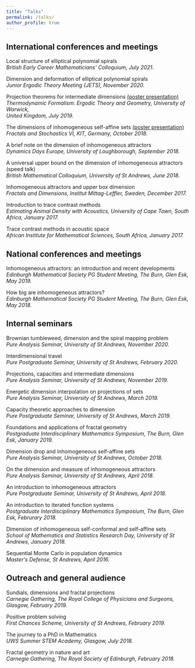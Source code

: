 ```yaml
---
title: "Talks"
permalink: /talks/
author_profile: true
---
```


<!--[See a map of all the places I've given a talk!](https://stuartburrell.github.io/talkmap.html)-->

## International conferences and meetings
Local structure of elliptical polynomial spirals  
*British Early Career Mathematicians’ Colloquium, July 2021.*  

Dimension and deformation of elliptical polynomial spirals  
*Junior Ergodic Theory Meeting (JETS), November 2020.*  

Projection theorems for intermediate dimensions [(poster presentation)](https://stuartburrell.github.io/files/poster2.pdf)  
*Thermodynamic Formalism: Ergodic Theory and Geometry, University of Warwick,  
United Kingdom, July 2019.*  

The dimensions of inhomogeneous self-affine sets [(poster presentation)](https://stuartburrell.github.io/files/poster.pdf)  
*Fractals and Stochastics VI, KIT, Germany, October 2018.*

A brief note on the dimension of inhomogeneous attractors  
*Dynamics Days Europe, University of Loughborough, September 2018.*  

A universal upper bound on the dimension of inhomogeneous attractors (speed talk)  
*British Mathematical Colloquium, University of St Andrews, June 2018*.  

Inhomogeneous attractors and upper box dimension  
*Fractals and Dimensions, Institut Mittag-Leffler, Sweden, December 2017.*  

Introduction to trace contrast methods  
*Estimating Animal Density with Acoustics, University of Cape Town, South Africa, January 2017.*    

Trace contrast methods in acoustic space  
*African Institute for Mathematical Sciences, South Africa, January 2017.*  

## National conferences and meetings
Inhomogeneous attractors: an introduction and recent developments  
*Edinburgh Mathematical Society PG Student Meeting, The Burn, Glen Esk, May 2019.*  

How big are inhomogeneous attractors?  
*Edinburgh Mathematical Society PG Student Meeting, The Burn, Glen Esk, May 2018.*  

## Internal seminars
Brownian tumbleweed, dimension and the spiral mapping problem  
*Pure Analysis Seminar, University of St Andrews, November 2020.*  

Interdimensional travel  
*Pure Postgraduate Seminar, University of St Andrews, February 2020.*  

Projections, capacities and intermediate dimensions   
*Pure Analysis Seminar, University of St Andrews, November 2019.*  

Energetic dimension interpolation on projections of sets  
*Pure Analysis Seminar, University of St Andrews, March 2019.*  

Capacity theoretic approaches to dimension  
*Pure Postgraduate Seminar, University of St Andrews, March 2019.*    

Foundations and applications of fractal geometry  
*Postgraduate Interdisciplinary Mathematics Symposium, The Burn, Glen Esk, January 2019.*  

Dimension drop and inhomogeneous self-affine sets  
*Pure Analysis Seminar, University of St Andrews, October 2018.*  

On the dimension and measure of inhomogeneous attractors  
*Pure Analysis Seminar, University of St Andrews, April 2018.*  

An introduction to inhomogeneous attractors  
*Pure Postgraduate Seminar, University of St Andrews, April 2018.*

An introduction to iterated function systems  
*Postgraduate Interdisciplinary Mathematics Symposium, The Burn, Glen Esk, Februrary 2018.*  

Dimension of inhomogeneous self-conformal and self-affine sets  
*School of Mathematics and Statistics Research Day, University of St Andrews, January 2018.*  

Sequential Monte Carlo in population dynamics  
*Master's Defense, St Andrews, April 2016.*

## Outreach and general audience
Sundials, dimensions and fractal projections  
*Carnegie Gathering, The Royal College of Physicians and Surgeons, Glasgow, February 2019.*  

Positive problem solving  
*First Chances Scheme, University of St Andrews, February 2019.*  

The journey to a PhD in Mathematics  
*UWS Summer STEM Academy, Glasgow, July 2018.*  

Fractal geometry in nature and art  
*Carnegie Gathering, The Royal Society of Edinburgh, February 2018.*  
